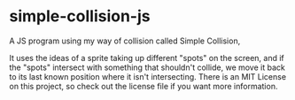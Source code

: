 # simple-collision-js
A JS program using my way of collision called Simple Collision,

It uses the ideas of a sprite taking up different "spots" on the screen, and if the "spots" intersect with something that shouldn't collide, we move it back to its last known position where it isn't intersecting.
There is an MIT License on this project, so check out the license file if you want more information.
